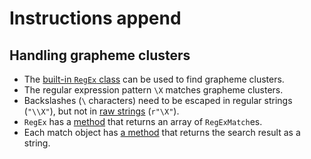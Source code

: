 # Instructions append

## Handling grapheme clusters

- The [built-in `RegEx` class][regex] can be used to find grapheme clusters.
- The regular expression pattern `\X` matches grapheme clusters.
- Backslashes (`\` characters) need to be escaped in regular strings (`"\\X"`), but not in [raw strings][literals] (`r"\X"`).
- `RegEx` has a [method][search_all] that returns an array of `RegExMatch`es.
- Each match object has [a method][get_string] that returns the search result as a string.

[regex]: https://docs.godotengine.org/en/stable/classes/class_regex.html
[literals]: https://docs.godotengine.org/en/stable/tutorials/scripting/gdscript/gdscript_basics.html#literals
[search_all]: https://docs.godotengine.org/en/stable/classes/class_regex.html#class-regex-method-search-all
[get_string]: https://docs.godotengine.org/en/stable/classes/class_regexmatch.html#class-regexmatch-method-get-string